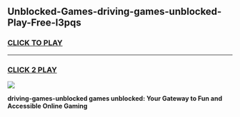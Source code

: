 
## Unblocked-Games-driving-games-unblocked-Play-Free-l3pqs
<h3>
<a href="https://premium76.site?title=driving-games-unblocked&ref=10A">CLICK TO PLAY</a></h3>
<hr>

<h3>
<a href="https://premium76.site?title=driving-games-unblocked&ref=10A">CLICK 2 PLAY</a>
  
</h3>

<a href="https://premium76.site?title=driving-games-unblocked&ref=10A"><img src="https://clearcache.store/games.png"></a>


**driving-games-unblocked games unblocked: Your Gateway to Fun and Accessible Online Gaming**
